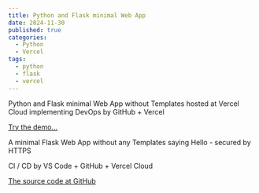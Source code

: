```yaml
---
title: Python and Flask minimal Web App 
date: 2024-11-30
published: true
categories:
  - Python
  - Vercel
tags:
  - python
  - flask
  - vercel
---
```


Python and Flask minimal Web App without Templates hosted at Vercel Cloud implementing DevOps by GitHub + Vercel

<a href="https://flask-vercel-hello-world-pso.vercel.app/" target="_blank" title="Flask Web App at Vercel">Try the demo...</a>

A minimal Flask Web App without any Templates saying Hello - secured by HTTPS

CI / CD by VS Code + GitHub + Vercel Cloud

<a href="https://github.com/persteenolsen/flask-vercel-hello-world" target="_blank">The source code at GitHub</a>
